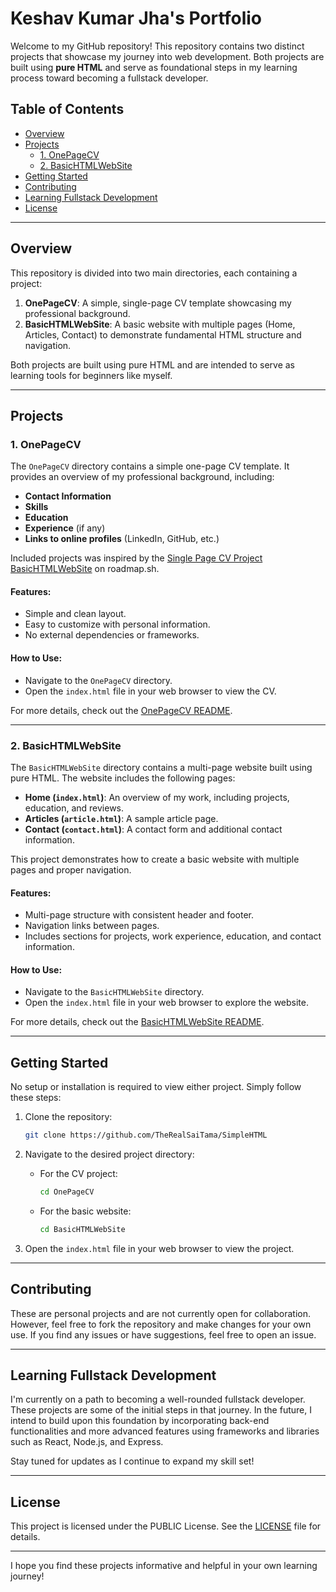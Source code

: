 # Keshav Kumar Jha's Portfolio

Welcome to my GitHub repository! This repository contains two distinct projects that showcase my journey into web development. Both projects are built using **pure HTML** and serve as foundational steps in my learning process toward becoming a fullstack developer.

## Table of Contents
- [Overview](#overview)
- [Projects](#projects)
  - [1. OnePageCV](#1-onepagecv)
  - [2. BasicHTMLWebSite](#2-basichtmlwebsite)
- [Getting Started](#getting-started)
- [Contributing](#contributing)
- [Learning Fullstack Development](#learning-fullstack-development)
- [License](#license)

---

## Overview

This repository is divided into two main directories, each containing a project:

1. **OnePageCV**: A simple, single-page CV template showcasing my professional background.
2. **BasicHTMLWebSite**: A basic website with multiple pages (Home, Articles, Contact) to demonstrate fundamental HTML structure and navigation.

Both projects are built using pure HTML and are intended to serve as learning tools for beginners like myself.

---

## Projects

### 1. OnePageCV

The `OnePageCV` directory contains a simple one-page CV template. It provides an overview of my professional background, including:

- **Contact Information**
- **Skills**
- **Education**
- **Experience** (if any)
- **Links to online profiles** (LinkedIn, GitHub, etc.)

Included projects was inspired by the [Single Page CV Project](https://roadmap.sh/projects/single-page-cv) [BasicHTMLWebSite](https://roadmap.sh/projects/basic-html-website) on roadmap.sh.

#### Features:
- Simple and clean layout.
- Easy to customize with personal information.
- No external dependencies or frameworks.

#### How to Use:
- Navigate to the `OnePageCV` directory.
- Open the `index.html` file in your web browser to view the CV.

For more details, check out the [OnePageCV README](OnePageCV/README.md).

---

### 2. BasicHTMLWebSite

The `BasicHTMLWebSite` directory contains a multi-page website built using pure HTML. The website includes the following pages:

- **Home (`index.html`)**: An overview of my work, including projects, education, and reviews.
- **Articles (`article.html`)**: A sample article page.
- **Contact (`contact.html`)**: A contact form and additional contact information.

This project demonstrates how to create a basic website with multiple pages and proper navigation.

#### Features:
- Multi-page structure with consistent header and footer.
- Navigation links between pages.
- Includes sections for projects, work experience, education, and contact information.

#### How to Use:
- Navigate to the `BasicHTMLWebSite` directory.
- Open the `index.html` file in your web browser to explore the website.

For more details, check out the [BasicHTMLWebSite README](BasicHTMLWebSite/README.md).

---

## Getting Started

No setup or installation is required to view either project. Simply follow these steps:

1. Clone the repository:
   ```bash
   git clone https://github.com/TheRealSaiTama/SimpleHTML
   ```

2. Navigate to the desired project directory:
   - For the CV project:
     ```bash
     cd OnePageCV
     ```
   - For the basic website:
     ```bash
     cd BasicHTMLWebSite
     ```

3. Open the `index.html` file in your web browser to view the project.

---

## Contributing

These are personal projects and are not currently open for collaboration. However, feel free to fork the repository and make changes for your own use. If you find any issues or have suggestions, feel free to open an issue.

---

## Learning Fullstack Development

I'm currently on a path to becoming a well-rounded fullstack developer. These projects are some of the initial steps in that journey. In the future, I intend to build upon this foundation by incorporating back-end functionalities and more advanced features using frameworks and libraries such as React, Node.js, and Express.

Stay tuned for updates as I continue to expand my skill set!

---

## License

This project is licensed under the PUBLIC License. See the [LICENSE](LICENSE) file for details.

---

I hope you find these projects informative and helpful in your own learning journey!
